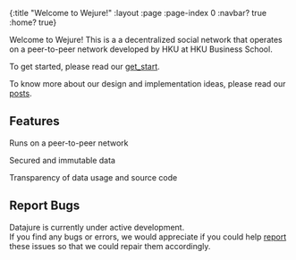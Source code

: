 {:title "Welcome to Wejure!"
 :layout :page
 :page-index 0
 :navbar? true
 :home? true}

Welcome to Wejure! This is a a decentralized social network that operates on a peer-to-peer network developed by HKU at HKU Business School.

To get started, please read our [get_start](pages-output/docs).

To know more about our design and implementation ideas, please read our [posts](archives).

## Features
 
Runs on a peer-to-peer network 

Secured and immutable data 

Transparency of data usage and source code 

## Report Bugs 

Datajure is currently under active development.  
If you find any bugs or errors, we would appreciate if you could help [report](https://github.com/clojure-finance/WeJure) these issues so that we could repair them accordingly.
